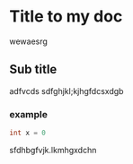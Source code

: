 # Title to my doc
wewaesrg

## Sub title
adfvcds
sdfghjkl;kjhgfdcsxdgb
### example
```cpp
int x = 0
```
sfdhbgfvjk.lkmhgxdchn
